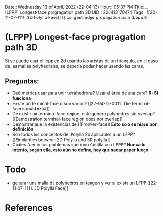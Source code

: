 Date::  Wednesday 13 of April, 2022 (22-04-13)
Hour:: 05:37 PM
Title:__ (LFPP) Longest-face progragation path 3D
UID:: 220413170474
Tags:: [[22-11-07-1111. 3D Polylla Face]] [[ Longest-edge propagation path (Lepp)]]


# (LFPP) Longest-face progragation path 3D
Si se puede usar el lepp en 2d usando las aristas de un triangulo, en el caso de las mallas polyhedrales, se debería poder hacer usando las caras.

## Preguntas:
- Qué métrica usar para unir tetrahedrons? Usar el área de una cara? **R: Sí funciona**
- Existe un terminal-face o son varios? [[22-04-16-0011. The terminal-face should exist]]
- De existir un terminal-face region, este genera polyhedros sin overlap? [[Demostration  terminal-face region does not overlap]]
- Demostrar que la existencias de [[Frontier-face]] **Esto solo se hjace por definición**
- Son todos los conceptos del Polylla 2d aplicables a un LFPP? [[Similarities between 2D Polylla and 3D polylla]]
- Cuáles fueron los problemas que tuvo Cecilia con LFPP? **Nunca lo intento, según ella, esto aún no define, hay que sacar paper luego**

# Todo
- generar una malla de polyhedros en tengen y ver si existe un LFPP [[22-11-07-1111. 3D Polylla Face]]

# References

